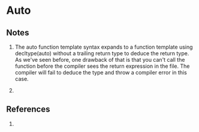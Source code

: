 # Auto

## Notes
1. The auto function template syntax expands to a function template using decltype(auto) without a trailing return type to deduce the return type. As we've seen before, one drawback of that is that you can't call the function before the compiler sees the return expression in the file. The compiler will fail to deduce the type and throw a compiler error in this case.

2. 


## References

1. 

